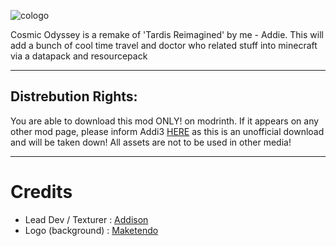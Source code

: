 
![cologo](https://github.com/user-attachments/assets/b4cd7d3c-d631-41d1-b4c0-aa063905cce8)

Cosmic Odyssey is a remake of 'Tardis Reimagined' by me - Addie.
This will add a bunch of cool time travel and doctor who related stuff into minecraft via a datapack and resourcepack
*****
## Distrebution Rights:
You are able to download this mod ONLY! on modrinth. If it appears on any other mod page, please inform Addi3 [HERE](https://discord.com/invite/cRPjGDy37p) as this is an unofficial download and will be taken down!
All assets are not to be used in other media!
**********
# Credits
- Lead Dev / Texturer : [Addison](https://www.youtube.com/channel/UCvhwMmPtf0YfL07q_w_uCoA)
- Logo (background) : [Maketendo](https://www.youtube.com/@Maketendo)

